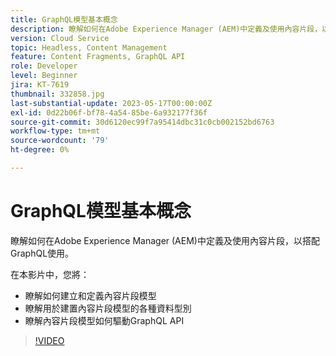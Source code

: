 ```yaml
---
title: GraphQL模型基本概念
description: 瞭解如何在Adobe Experience Manager (AEM)中定義及使用內容片段，以搭配GraphQL使用。
version: Cloud Service
topic: Headless, Content Management
feature: Content Fragments, GraphQL API
role: Developer
level: Beginner
jira: KT-7619
thumbnail: 332858.jpg
last-substantial-update: 2023-05-17T00:00:00Z
exl-id: 0d22b06f-bf78-4a54-85be-6a932177f36f
source-git-commit: 30d6120ec99f7a95414dbc31c0cb002152bd6763
workflow-type: tm+mt
source-wordcount: '79'
ht-degree: 0%

---
```


# GraphQL模型基本概念

瞭解如何在Adobe Experience Manager (AEM)中定義及使用內容片段，以搭配GraphQL使用。

在本影片中，您將：

+ 瞭解如何建立和定義內容片段模型
+ 瞭解用於建置內容片段模型的各種資料型別
+ 瞭解內容片段模型如何驅動GraphQL API

>[!VIDEO](https://video.tv.adobe.com/v/332858?quality=12&learn=on)
